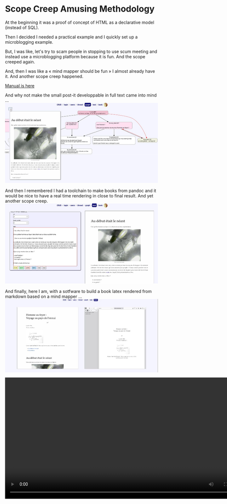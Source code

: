 # Scope Creep Amusing Methodology

At the beginning it was a proof of concept of HTML as a declarative model
(instead of SQL).

Then I decided I needed a practical example and I quickly set up a microblogging
example.

But, I was like, let's try to scam people in stopping to use scum meeting and
instead use a microblogging platform because it is fun. And the scope creeped
again.

And, then I was like a « mind mapper should be fun » I almost already have it.
And another scope creep happened.

[Manual is here](https://raw.githubusercontent.com/jul/scam/refs/heads/main/assets/aide.book.pdf)


And why not make the small post-it developpable in full text came into mind ...
![postit](img/dev)

And then I remembered I had a toolchain to make books from pandoc and it would
be nice to have a real time rendering in close to final result. And yet another
scope creep.
![markdown rendering](img/markdown)

And finally, here I am, with a sotfware to build a book latex rendered from
markdown based on a mind mapper ...
![book view](img/book)

  <video width=800px src="https://github.com/jul/scam/raw/refs/heads/main/kazam.mp4" />
